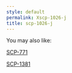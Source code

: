```yaml
---
style: default
permalink: Xscp-1026-j
title: scp-1026-j
---
```

You may also like:

[SCP-771](http://scp-wiki.net/scp-771)

[SCP-1381](http://scp-wiki.net/scp-1381)
